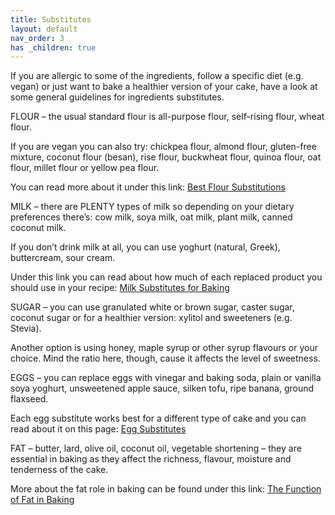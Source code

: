 ```yaml
---
title: Substitutes
layout: default
nav_order: 3
has _children: true
---
```



If you are allergic to some of the ingredients, follow a specific diet (e.g. vegan) or just want to bake a healthier version of your cake, have a look at some general guidelines for ingredients substitutes.


FLOUR – the usual standard flour is all-purpose flour, self-rising flour, wheat flour. 

If you are vegan you can also try: chickpea flour, almond flour, gluten-free mixture, coconut flour (besan), rise flour, buckwheat flour, quinoa flour, oat flour, millet flour or yellow pea flour. 

You can read more about it under this link: [Best Flour Substitutions](https://www.bbcgoodfood.com/howto/guide/best-flour-substitutions)


MILK – there are PLENTY types of milk so depending on your dietary preferences there’s: cow milk, soya milk, oat milk, plant milk, canned coconut milk.

If you don’t drink milk at all, you can use yoghurt (natural, Greek), buttercream, sour cream.

Under this link you can read about how much of each replaced product you should use in your recipe: [Milk Substitutes for Baking](https://www.delish.com/cooking/a38422869/whole-milk-substitutes-for-baking/) 

SUGAR – you can use granulated white or brown sugar, caster sugar, coconut sugar or for a healthier version: xylitol and sweeteners (e.g. Stevia).

Another option is using honey, maple syrup or other syrup flavours or your choice. Mind the ratio here, though, cause it affects the level of sweetness.


EGGS – you can replace eggs with vinegar and baking soda, plain or vanilla soya yoghurt, unsweetened apple sauce, silken tofu, ripe banana, ground flaxseed.

Each egg substitute works best for a different type of cake and you can read about it on this page: [Egg Substitutes](https://www.pccmarkets.com/taste/2013-03/egg_substitutes/) 


FAT – butter, lard, olive oil, coconut oil, vegetable shortening – they are essential in baking as they affect the richness, flavour, moisture and tenderness of the cake. 

More about the fat role in baking can be found under this link: [The Function of Fat in Baking](https://bakerbettie.com/function-of-fat-in-baking/) 
